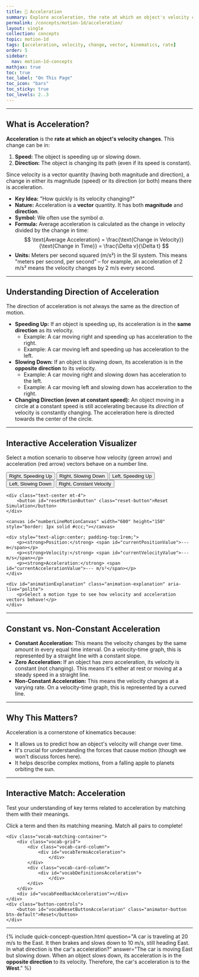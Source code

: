```yaml
---
title: 📘 Acceleration
summary: Explore acceleration, the rate at which an object's velocity changes, understanding how it affects motion in one dimension.
permalink: /concepts/motion-1d/acceleration/
layout: single
collection: concepts
topic: motion-1d
tags: [acceleration, velocity, change, vector, kinematics, rate]
order: 5
sidebar:
  nav: motion-1d-concepts
mathjax: true
toc: true
toc_label: "On This Page"
toc_icon: "bars"
toc_sticky: true
toc_levels: 2..3
---
```


<p class="lead" markdown="1" style="border-left: 4px solid #2A52BE; padding-left: 1rem;">

---

## **What is Acceleration?**

**Acceleration** is the **rate at which an object's velocity changes**. This change can be in:

1.  **Speed:** The object is speeding up or slowing down.
2.  **Direction:** The object is changing its path (even if its speed is constant).

Since velocity is a vector quantity (having both magnitude and direction), a change in either its magnitude (speed) or its direction (or both) means there is acceleration.

* **Key Idea:** "How quickly is its velocity changing?"
* **Nature:** Acceleration is a **vector** quantity. It has both **magnitude** and **direction**.
* **Symbol:** We often use the symbol $a$.
* **Formula:** Average acceleration is calculated as the change in velocity divided by the change in time:
    $$ \text{Average Acceleration} = \frac{\text{Change in Velocity}}{\text{Change in Time}} = \frac{\Delta v}{\Delta t} $$
* **Units:** Meters per second squared (m/s²) in the SI system. This means "meters per second, per second" – for example, an acceleration of 2 m/s² means the velocity changes by 2 m/s every second.

---

## **Understanding Direction of Acceleration**

The direction of acceleration is not always the same as the direction of motion.

* **Speeding Up:** If an object is speeding up, its acceleration is in the **same direction** as its velocity.
    * Example: A car moving right and speeding up has acceleration to the right.
    * Example: A car moving left and speeding up has acceleration to the left.
* **Slowing Down:** If an object is slowing down, its acceleration is in the **opposite direction** to its velocity.
    * Example: A car moving right and slowing down has acceleration to the left.
    * Example: A car moving left and slowing down has acceleration to the right.
* **Changing Direction (even at constant speed):** An object moving in a circle at a constant speed is still accelerating because its *direction* of velocity is constantly changing. The acceleration here is directed towards the center of the circle.

---

## **Interactive Acceleration Visualizer**

Select a motion scenario to observe how velocity (green arrow) and acceleration (red arrow) vectors behave on a number line.

<div class="animator-container">
    <div class="motion-type-controls">
        <button data-motion-type="speedUpRight" class="motion-button active">Right, Speeding Up</button>
        <button data-motion-type="slowDownRight" class="motion-button">Right, Slowing Down</button>
        <button data-motion-type="speedUpLeft" class="motion-button">Left, Speeding Up</button>
        <button data-motion-type="slowDownLeft" class="motion-button">Left, Slowing Down</button>
        <button data-motion-type="constantVelocityRight" class="motion-button">Right, Constant Velocity</button>
    </div>

    <div class="text-center mt-4">
        <button id="resetMotionButton" class="reset-button">Reset Simulation</button>
    </div>

    <canvas id="numberLineMotionCanvas" width="600" height="150" style="border: 1px solid #ccc;"></canvas>

    <div style="text-align:center; padding-top:1rem;">
        <p><strong>Position:</strong> <span id="currentPositionValue">--- m</span></p>
        <p><strong>Velocity:</strong> <span id="currentVelocityValue">--- m/s</span></p>
        <p><strong>Acceleration:</strong> <span id="currentAccelerationValue">--- m/s²</span></p>
    </div>

    <div id="animationExplanation" class="animation-explanation" aria-live="polite">
        <p>Select a motion type to see how velocity and acceleration vectors behave!</p>
    </div>
</div>

<script src="/assets/js/motion-1d/acceleration-animator.js"></script>

---

## **Constant vs. Non-Constant Acceleration**

* **Constant Acceleration:** This means the velocity changes by the same amount in every equal time interval. On a velocity-time graph, this is represented by a straight line with a constant slope.
* **Zero Acceleration:** If an object has zero acceleration, its velocity is constant (not changing). This means it's either at rest or moving at a steady speed in a straight line.
* **Non-Constant Acceleration:** This means the velocity changes at a varying rate. On a velocity-time graph, this is represented by a curved line.

---

## **Why This Matters?**

Acceleration is a cornerstone of kinematics because:

* It allows us to predict how an object's velocity will change over time.
* It's crucial for understanding the forces that cause motion (though we won't discuss forces here).
* It helps describe complex motions, from a falling apple to planets orbiting the sun.

---

## **Interactive Match: Acceleration**

Test your understanding of key terms related to acceleration by matching them with their meanings.

<div class="vocab-matching-interactive-wrapper acceleration">
    <div class="animator-explanation">
        <p>Click a term and then its matching meaning. Match all pairs to complete!</p>
    </div>

    <div class="vocab-matching-container">
        <div class="vocab-grid">
            <div class="vocab-card-column">
                <div id="vocabTermsAcceleration">
                    </div>
            </div>
            <div class="vocab-card-column">
                <div id="vocabDefinitionsAcceleration">
                    </div>
            </div>
        </div>
        <div id="vocabFeedbackAcceleration"></div>
    </div>
    <div class="button-controls">
        <button id="vocabResetButtonAcceleration" class="animator-button btn-default">Reset</button>
    </div>
</div>

<script src="/assets/js/common/interactive-match-base.js"></script>
<script src="/assets/js/motion-1d/acceleration-interactive-match.js"></script>

---

{% include quick-concept-question.html
  question="A car is traveling at 20 m/s to the East. It then brakes and slows down to 10 m/s, still heading East. In what direction is the car's acceleration?"
  answer="The car is moving East but slowing down. When an object slows down, its acceleration is in the **opposite direction** to its velocity. Therefore, the car's acceleration is to the **West**."
%}
